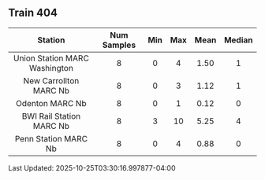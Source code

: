## Train 404

| Station | Num Samples | Min | Max | Mean | Median |
| :-----: | :---------: | :-: | :-: | :--: | :----: |
| Union Station MARC Washington | 8 | 0 | 4 | 1.50 | 1 |
| New Carrollton MARC Nb | 8 | 0 | 3 | 1.12 | 1 |
| Odenton MARC Nb | 8 | 0 | 1 | 0.12 | 0 |
| BWI Rail Station MARC Nb | 8 | 3 | 10 | 5.25 | 4 |
| Penn Station MARC Nb | 8 | 0 | 4 | 0.88 | 0 |


Last Updated: 2025-10-25T03:30:16.997877-04:00